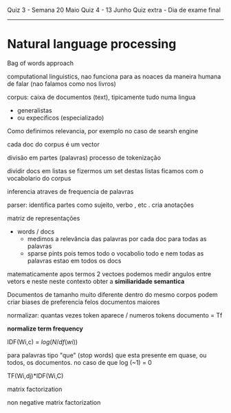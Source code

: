 Quiz 3 - Semana 20 Maio 
Quiz 4 - 13 Junho 
Quiz extra - Dia de exame final

---

# Natural language processing

 Bag of words approach

computational linguistics, nao funciona para as noaces da maneira humana de falar (nao falamos como nos livros)

corpus: caixa de documentos (text), tipicamente tudo numa lingua
- generalistas
- ou expecificos (especializado)

Como definimos relevancia, por exemplo no caso de searsh engine 

cada doc do corpus é um vector

divisão em partes (palavras) processo de tokenização 

dividir docs em listas
se fizermos um set destas listas ficamos com o vocabolario do corpus 

inferencia atraves de frequencia de palavras

parser: identifica partes como sujeito, verbo , etc . cria anotações 

matriz de representações
- words / docs 
	- medimos a relevância das palavras por cada doc para todas as palavras
	- sparse pints  pois temos todo o vocabolio todo e nem todas as palavras estao em todos os docs

matematicamente apos termos 2 vectoes podemos medir angulos entre vetors e neste neste contexto obter a **similiaridade semantica**

Documentos de tamanho muito diferente dentro do mesmo corpos podem criar biases de preferencia felos documentos maiores

normalizar: quantas vezes token aparece / numeros tokens documento = Tf

**normalize term frequency**


IDF(Wi,c) = $log(N/df(wi))$ 

para palavras tipo "que" (stop words) que esta presente em quase, ou todos, os documentos. no caso de que log (~1) = 0

TF(Wi,dj)*IDF(Wi,C)


matrix factorization

non negative matrix factorization 

